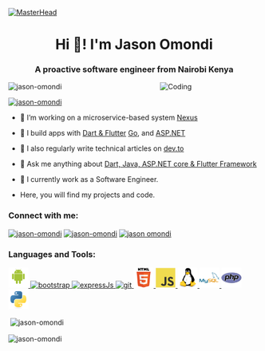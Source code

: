 [![MasterHead](https://gshock.casio.com/content/casio/locales/us/en/brands/gshock/products/collection/limited/_jcr_content/root/responsivegrid/container_copy_copy_/item_1657220189523_c.casiocoreimg.gif/1670625434357/gshock-universe-character-animation-site-banner-illustrationfade-bg-1920x612-%281%29.gif)](https://www.instagram.com/jason-omondi/)
<h1 align="center">Hi 👋! I'm Jason Omondi</h1>
<h3 align="center">A proactive software engineer from Nairobi Kenya</h3>
<img align="right" alt="Coding" width="200" src="https://img.icons8.com/?size=100&id=qtCMtMWQphXg&format=png&color=000000">

<p align="left"> <img src="https://komarev.com/ghpvc/?username=jason-omondi&label=Profile%20views&color=0e75b6&style=flat" alt="jason-omondi" /> </p>

<p align="left"> <a href="https://twitter.com/jason-omondi" target="blank"><img src="https://img.shields.io/twitter/follow/jason-omondi?logo=twitter&style=for-the-badge" alt="jason-omondi" /></a> </p>

- 🔭 I’m working on a microservice-based system [Nexus](https://github.com/Jason-Omondi/nexus-microservies)

- 🌱 I build apps with [Dart & Flutter](https://www.pub.dev) [Go](https://docs.oracle.com/en/java), and [ASP.NET](https://learn.microsoft.com/en-us/aspnet/core/?view=aspnetcore-8.0)

- 📝 I also regularly write technical articles on [dev.to](https://dev.to/jasonomondi)

- 💬 Ask me anything about [Dart, Java, ASP.NET core & Flutter Framework](https://expressjs.com/en/5x/api.html)

<!-- 📫 Please feel free to contact me at [jason.naboth@gmail.com](https://mail.google.com/) -->

- 🌱 I currently work as a Software Engineer.

- Here, you will find my projects and code.


<h3 align="left">Connect with me:</h3>
<p align="left">
<a href="https://dev.to/jasonomondi" target="blank"><img align="center" src="https://raw.githubusercontent.com/rahuldkjain/github-profile-readme-generator/master/src/images/icons/Social/devto.svg" alt="jason-omondi" height="30" width="40" /></a>
<a href="https://twitter.com/jason-omondi" target="blank"><img align="center" src="https://raw.githubusercontent.com/rahuldkjain/github-profile-readme-generator/master/src/images/icons/Social/twitter.svg" alt="jason-omondi" height="30" width="40" /></a>
<a href="https://www.linkedin.com/in/jason-omondi-00a06019b/" target="blank"><img align="center" src="https://raw.githubusercontent.com/rahuldkjain/github-profile-readme-generator/master/src/images/icons/Social/linked-in-alt.svg" alt="jason omondi" height="30" width="40" /></a>
</p>

<h3 align="left">Languages and Tools:</h3>
<p align="left"> <a href="https://developer.android.com" target="_blank" rel="noreferrer"> <img src="https://raw.githubusercontent.com/devicons/devicon/master/icons/android/android-original-wordmark.svg" alt="android" width="40" height="40"/> </a> <a href="https://getbootstrap.com" target="_blank" rel="noreferrer"> <img src="https://img.icons8.com/?size=100&id=5pu47piHKg1I&format=png&color=000000" alt="bootstrap" width="40" height="40"/> </a>  <a href="https://www.w3schools.com/css/" target="_blank" rel="noreferrer"> <img src="https://img.icons8.com/?size=100&id=hsPbhkOH4FMe&format=png&color=000000" alt="expressJs" width="40" height="40"/> </a> <a href="https://git-scm.com/" target="_blank" rel="noreferrer"> <img src="https://www.vectorlogo.zone/logos/git-scm/git-scm-icon.svg" alt="git" width="40" height="40"/> </a> <a href="https://www.w3.org/html/" target="_blank" rel="noreferrer"> <img src="https://raw.githubusercontent.com/devicons/devicon/master/icons/html5/html5-original-wordmark.svg" alt="html5" width="40" height="40"/> </a> <a href="https://img.icons8.com/?size=100&id=2ZOaTclOqD4q&format=png&color=000000" target="_blank" rel="noreferrer"> <img src="https://raw.githubusercontent.com/devicons/devicon/master/icons/javascript/javascript-original.svg" alt="javascript" width="40" height="40"/> </a> <a href="https://www.linux.org/" target="_blank" rel="noreferrer"> <img src="https://raw.githubusercontent.com/devicons/devicon/master/icons/linux/linux-original.svg" alt="linux" width="40" height="40"/> </a> <a href="https://www.mysql.com/" target="_blank" rel="noreferrer"> <img src="https://raw.githubusercontent.com/devicons/devicon/master/icons/mysql/mysql-original-wordmark.svg" alt="mysql" width="40" height="40"/> </a> <a href="https://www.php.net" target="_blank" rel="noreferrer"> <img src="https://raw.githubusercontent.com/devicons/devicon/master/icons/php/php-original.svg" alt="php" width="40" height="40"/> </a> <a href="https://www.python.org" target="_blank" rel="noreferrer"> <img src="https://raw.githubusercontent.com/devicons/devicon/master/icons/python/python-original.svg" alt="python" width="40" height="40"/> </a> </p>

<p>&nbsp;<img align="center" src="https://github-readme-stats.vercel.app/api?username=jason-omondi&show_icons=true&locale=en" alt="jason-omondi" /></p>

<p><img align="center" src="https://github-readme-streak-stats.herokuapp.com/?user=jason-omondi&" alt="jason-omondi" /></p>
